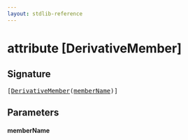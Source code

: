 ```yaml
---
layout: stdlib-reference
---
```


# attribute [DerivativeMember]

## Signature

<pre>
[<a href="derivativemember-0a.md">DerivativeMember</a>(<a href="derivativemember-0a.md#decl-memberName" class="code_param">memberName</a>)]
</pre>

## Parameters

####  <a id="decl-memberName"></a>memberName


<script>
// Fix .md links to .html when on ReadTheDocs
if (window.location.hostname.includes('readthedocs') || 
    window.location.hostname.includes('rtfd.io')) {
  document.addEventListener('DOMContentLoaded', function() {
    const links = document.querySelectorAll('a');
    links.forEach(link => {
      const href = link.getAttribute('href');
      if (href && href.includes('.md')) {
        // This regex will handle .md links with or without fragment identifiers or query parameters
        link.href = link.href.replace(/(.+)\.md(#[^?]*)?(\?.*)?$/, '$1.html$2$3');
      }
    });
  });
}
</script>
